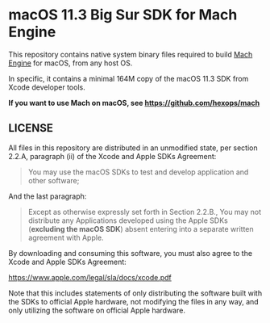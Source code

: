 # macOS 11.3 Big Sur SDK for Mach Engine

This repository contains native system binary files required to build [Mach Engine](https://github.com/hexops/mach) for macOS, from any host OS.

In specific, it contains a minimal 164M copy of the macOS 11.3 SDK from Xcode developer tools.

**If you want to use Mach on macOS, see https://github.com/hexops/mach**

## LICENSE

All files in this repository are distributed in an unmodified state,
per section 2.2.A, paragraph (ii) of the Xcode and Apple SDKs Agreement:

> You may use the macOS SDKs to test and develop application and other software;

And the last paragraph:

> Except as otherwise expressly set forth in Section 2.2.B., You may not distribute any Applications 
developed using the Apple SDKs (**excluding the macOS SDK**) absent entering into a separate written 
agreement with Apple. 

By downloading and consuming this software, you must also agree to the Xcode and Apple SDKs Agreement:

https://www.apple.com/legal/sla/docs/xcode.pdf

Note that this includes statements of only distributing the software built with the SDKs to
official Apple hardware, not modifying the files in any way, and only utilizing the software
on official Apple hardware.
